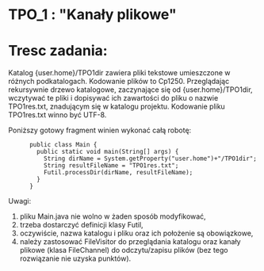 # TPO_1 : "Kanały plikowe"

# Tresc zadania:

Katalog {user.home}/TPO1dir  zawiera pliki tekstowe umieszczone w różnych podkatalogach. Kodowanie plików to Cp1250.
Przeglądając rekursywnie drzewo katalogowe, zaczynające się od {user.home}/TPO1dir,  wczytywać te pliki i dopisywać ich zawartości do pliku o nazwie TPO1res.txt, znadującym się w katalogu projektu. Kodowanie pliku
TPO1res.txt winno być UTF-8.

Poniższy gotowy fragment winien wykonać całą robotę:
```
      public class Main {
        public static void main(String[] args) {
          String dirName = System.getProperty("user.home")+"/TPO1dir";
          String resultFileName = "TPO1res.txt";
          Futil.processDir(dirName, resultFileName);
        }
      }
```
Uwagi:

1. pliku Main.java nie wolno w żaden sposób modyfikować,
2. trzeba dostarczyć definicji klasy Futil,
3. oczywiście, nazwa katalogu i pliku oraz ich położenie są obowiązkowe,
4. należy zastosować FileVisitor do przeglądania katalogu oraz kanały plikowe (klasa FileChannel) do odczytu/zapisu plików (bez tego rozwiązanie nie uzyska punktów).
